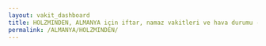```yaml
---
layout: vakit_dashboard
title: HOLZMINDEN, ALMANYA için iftar, namaz vakitleri ve hava durumu - ilçe/eyalet seç
permalink: /ALMANYA/HOLZMINDEN/
---
```


<script type="text/javascript">
  var GLOBAL_COUNTRY = 'ALMANYA';
  var GLOBAL_CITY = 'HOLZMINDEN';
  var GLOBAL_STATE = '';
  var lat = 72;
  var lon = 21;
</script>
